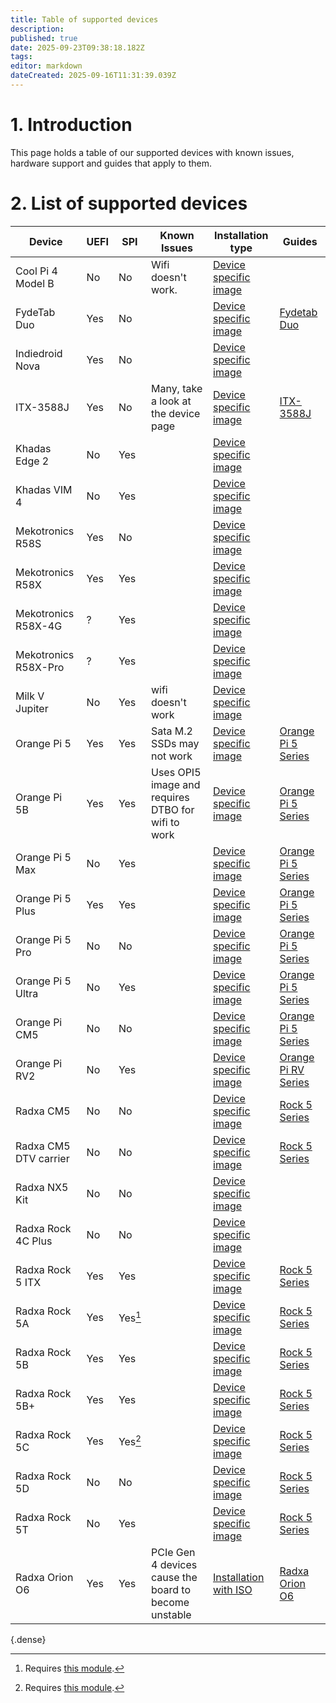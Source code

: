 ```yaml
---
title: Table of supported devices
description: 
published: true
date: 2025-09-23T09:38:18.182Z
tags: 
editor: markdown
dateCreated: 2025-09-16T11:31:39.039Z
---
```


# 1. Introduction
This page holds a table of our supported devices with known issues, hardware support and guides that apply to them.

# 2. List of supported devices

| Device            | UEFI  | SPI | Known Issues | Installation type |Guides |
|-------------------|-------|-----------|--------------|--|--|
| Cool Pi 4 Model B       |  No   |   No   | Wifi doesn't work.| [Device specific image](/install/device-specific-image)| |
|FydeTab Duo|	Yes | No	|	|[Device specific image](/install/device-specific-image)|[Fydetab Duo](/en/fydetab-duo) |
|Indiedroid Nova| Yes |	No |	|[Device specific image](/install/device-specific-image)| |
|ITX-3588J|	Yes |	No | Many, take a look at the device page	|[Device specific image](/install/device-specific-image)|[ITX-3588J](/itx-3588j) |
|Khadas Edge 2| No | Yes |	|[Device specific image](/install/device-specific-image)| |
|Khadas VIM 4| No | Yes	|	|[Device specific image](/install/device-specific-image)| |
|Mekotronics R58S| Yes |No|	|[Device specific image](/install/device-specific-image)| |
|Mekotronics R58X|Yes|Yes|	|[Device specific image](/install/device-specific-image)| |
|Mekotronics R58X-4G|?|Yes|	|[Device specific image](/install/device-specific-image)| |
|Mekotronics R58X-Pro|?|Yes|	|[Device specific image](/install/device-specific-image)| |
|Milk V Jupiter|No|Yes|	wifi doesn't work|[Device specific image](/install/device-specific-image)| |
|Orange Pi 5|Yes|Yes| Sata M.2 SSDs may not work	|[Device specific image](/install/device-specific-image)|[Orange Pi 5 Series](/orangepi-5) |
|Orange Pi 5B|Yes|Yes| Uses OPI5 image and requires DTBO for wifi to work	|[Device specific image](/install/device-specific-image)|[Orange Pi 5 Series](/orangepi-5) |
|Orange Pi 5 Max|No|Yes|	|[Device specific image](/install/device-specific-image)|[Orange Pi 5 Series](/orangepi-5) |
|Orange Pi 5 Plus|	Yes |Yes|	|[Device specific image](/install/device-specific-image)|[Orange Pi 5 Series](/orangepi-5) |
|Orange Pi 5 Pro|No|No|	|[Device specific image](/install/device-specific-image)|[Orange Pi 5 Series](/orangepi-5) |
|Orange Pi 5 Ultra|No|Yes|	|[Device specific image](/install/device-specific-image)|[Orange Pi 5 Series](/orangepi-5) |
|Orange Pi CM5|No|No|	|[Device specific image](/install/device-specific-image)|[Orange Pi 5 Series](/orangepi-5) |
|Orange Pi RV2|No|Yes|	|[Device specific image](/install/device-specific-image)|[Orange Pi RV Series](/orangepi-rv) |
|Radxa CM5|No|No|	|[Device specific image](/install/device-specific-image)|[Rock 5 Series](/rock-5) |
|Radxa CM5 DTV carrier|No|No|	|[Device specific image](/install/device-specific-image)|[Rock 5 Series](/rock-5) |
|Radxa NX5 Kit|No|No|	|[Device specific image](/install/device-specific-image)| |
|Radxa Rock 4C Plus|No|No|	|[Device specific image](/install/device-specific-image)| |
|Radxa Rock 5 ITX|Yes|Yes|	|[Device specific image](/install/device-specific-image)|[Rock 5 Series](/rock-5) |
|Radxa Rock 5A|Yes|Yes[^1]|	|[Device specific image](/install/device-specific-image)|[Rock 5 Series](/rock-5) |
|Radxa Rock 5B|Yes|Yes|	|[Device specific image](/install/device-specific-image)|[Rock 5 Series](/rock-5) |
|Radxa Rock 5B+|Yes|Yes|	|[Device specific image](/install/device-specific-image)|[Rock 5 Series](/rock-5) |
|Radxa Rock 5C|Yes|Yes[^1]|	|[Device specific image](/install/device-specific-image)|[Rock 5 Series](/rock-5) |
|Radxa Rock 5D|No|No|	|[Device specific image](/install/device-specific-image)|[Rock 5 Series](/rock-5) |
|Radxa Rock 5T|No|Yes |	|[Device specific image](/install/device-specific-image)|[Rock 5 Series](/rock-5) |
| Radxa Orion O6 |  Yes   |Yes| PCIe Gen 4 devices cause the board to become unstable|[Installation with ISO](/install/Installation-with-ISO)| [Radxa Orion O6](/radxa-orion-o6)|
{.dense}

[^1]: Requires [this module](https://radxa.com/products/accessories/spi-flash-module/).